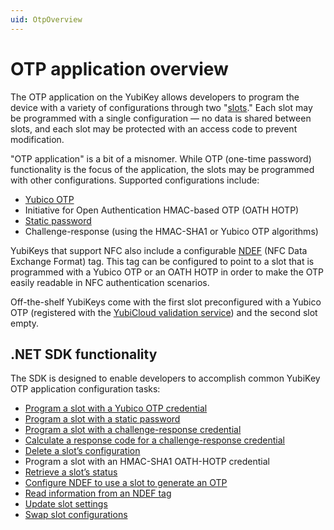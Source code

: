 ```yaml
---
uid: OtpOverview
---
```


<!-- Copyright 2021 Yubico AB

Licensed under the Apache License, Version 2.0 (the "License");
you may not use this file except in compliance with the License.
You may obtain a copy of the License at

    http://www.apache.org/licenses/LICENSE-2.0

Unless required by applicable law or agreed to in writing, software
distributed under the License is distributed on an "AS IS" BASIS,
WITHOUT WARRANTIES OR CONDITIONS OF ANY KIND, either express or implied.
See the License for the specific language governing permissions and
limitations under the License. -->

# OTP application overview


The OTP application on the YubiKey allows developers to program the device with a variety of configurations through two "[slots](xref:OtpSlots)." Each slot may be programmed with a single configuration — no data is shared between slots, and each slot may be protected with an access code to prevent modification.

"OTP application" is a bit of a misnomer. While OTP (one-time password) functionality is the focus of the application, the slots may be programmed with other configurations. Supported configurations include:

- [Yubico OTP](xref:OtpYubicoOtp)
- Initiative for Open Authentication HMAC-based OTP (OATH HOTP)
- [Static password](xref:OtpStaticPassword)
- Challenge-response (using the HMAC-SHA1 or Yubico OTP algorithms)

YubiKeys that support NFC also include a configurable [NDEF](xref:OtpNdef) (NFC Data Exchange Format) tag. This tag can be configured to point to a slot that is programmed with a Yubico OTP or an OATH HOTP in order to make the OTP easily readable in NFC authentication scenarios.

Off-the-shelf YubiKeys come with the first slot preconfigured with a Yubico OTP (registered with the [YubiCloud validation service](https://www.yubico.com/products/yubicloud/)) and the second slot empty.


## .NET SDK functionality

The SDK is designed to enable developers to accomplish common YubiKey OTP application configuration tasks:

- [Program a slot with a Yubico OTP credential](xref:OtpProgramYubicoOTP)
- [Program a slot with a static password](xref:OtpProgramStaticPassword)
- [Program a slot with a challenge-response credential](xref:OtpProgramChallengeResponse)
- [Calculate a response code for a challenge-response credential](xref:OtpCalcChallengeResponseCode)
- [Delete a slot’s configuration](xref:OtpDeleteSlotConfig)
- Program a slot with an HMAC-SHA1 OATH-HOTP credential
- [Retrieve a slot’s status](xref:OtpRetrieveSlotStatus)
- [Configure NDEF to use a slot to generate an OTP](xref:OtpConfigureNDEF)
- [Read information from an NDEF tag](xref:OtpReadNDEF)
- [Update slot settings](xref:OtpUpdateSlot)
- [Swap slot configurations](xref:OtpSwapSlot)
